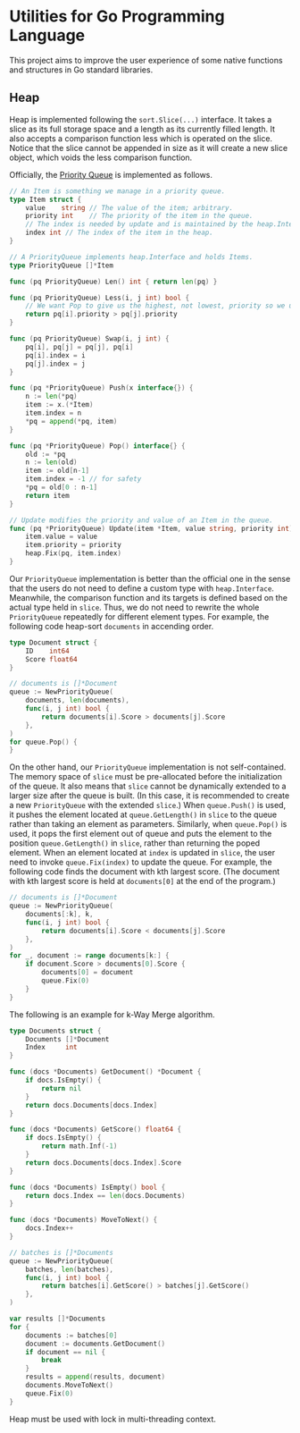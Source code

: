 # Utilities for Go Programming Language

This project aims to improve the user experience
of some native functions and structures in Go standard libraries.

## Heap

Heap is implemented following the `sort.Slice(...)` interface.
It takes a slice as its full storage space and a length as its currently filled length.
It also accepts a comparison function less which is operated on the slice.
Notice that the slice cannot be appended in size as it will create a new slice object,
which voids the less comparison function.

Officially,
the [Priority Queue](https://golang.org/pkg/container/heap/#example__priorityQueue)
is implemented as follows.

```go
// An Item is something we manage in a priority queue.
type Item struct {
    value    string // The value of the item; arbitrary.
    priority int    // The priority of the item in the queue.
    // The index is needed by update and is maintained by the heap.Interface methods.
    index int // The index of the item in the heap.
}

// A PriorityQueue implements heap.Interface and holds Items.
type PriorityQueue []*Item

func (pq PriorityQueue) Len() int { return len(pq) }

func (pq PriorityQueue) Less(i, j int) bool {
    // We want Pop to give us the highest, not lowest, priority so we use greater than here.
    return pq[i].priority > pq[j].priority
}

func (pq PriorityQueue) Swap(i, j int) {
    pq[i], pq[j] = pq[j], pq[i]
    pq[i].index = i
    pq[j].index = j
}

func (pq *PriorityQueue) Push(x interface{}) {
    n := len(*pq)
    item := x.(*Item)
    item.index = n
    *pq = append(*pq, item)
}

func (pq *PriorityQueue) Pop() interface{} {
    old := *pq
    n := len(old)
    item := old[n-1]
    item.index = -1 // for safety
    *pq = old[0 : n-1]
    return item
}

// Update modifies the priority and value of an Item in the queue.
func (pq *PriorityQueue) Update(item *Item, value string, priority int) {
    item.value = value
    item.priority = priority
    heap.Fix(pq, item.index)
}
```

Our `PriorityQueue` implementation is better than the official one in the sense that
the users do not need to define a custom type with `heap.Interface`.
Meanwhile, the comparison function and its targets is defined
based on the actual type held in `slice`.
Thus, we do not need to rewrite the whole `PriorityQueue`
repeatedly for different element types.
For example, the following code heap-sort `documents` in accending order.

```go
type Document struct {
    ID    int64
    Score float64
}

// documents is []*Document
queue := NewPriorityQueue(
    documents, len(documents),
    func(i, j int) bool {
        return documents[i].Score > documents[j].Score
    },
)
for queue.Pop() {
}
```

On the other hand, our `PriorityQueue` implementation is not self-contained.
The memory space of `slice` must be pre-allocated before the initialization of the queue.
It also means that `slice` cannot be dynamically extended to a larger size after the queue is built.
(In this case, it is recommended to create a new `PriorityQueue` with the extended `slice`.)
When `queue.Push()` is used, it pushes the element
located at `queue.GetLength()` in `slice` to the queue
rather than taking an element as parameters.
Similarly, when `queue.Pop()` is used, it pops the first element out of queue
and puts the element to the position `queue.GetLength()` in `slice`, 
rather than returning the poped element.
When an element located at `index` is updated in `slice`,
the user need to invoke `queue.Fix(index)` to update the queue.
For example, the following code finds the document with kth largest score.
(The document with kth largest score is held at `documents[0]` at the end of the program.)

```go
// documents is []*Document
queue := NewPriorityQueue(
    documents[:k], k,
    func(i, j int) bool {
        return documents[i].Score < documents[j].Score
    },
)
for _, document := range documents[k:] {
    if document.Score > documents[0].Score {
        documents[0] = document
        queue.Fix(0)
    }
}
```

The following is an example for k-Way Merge algorithm.

```go
type Documents struct {
    Documents []*Document
    Index     int
}

func (docs *Documents) GetDocument() *Document {
    if docs.IsEmpty() {
        return nil
    }
    return docs.Documents[docs.Index]
}

func (docs *Documents) GetScore() float64 {
    if docs.IsEmpty() {
        return math.Inf(-1)
    }
    return docs.Documents[docs.Index].Score
}

func (docs *Documents) IsEmpty() bool {
    return docs.Index == len(docs.Documents)
}

func (docs *Documents) MoveToNext() {
    docs.Index++
}

// batches is []*Documents
queue := NewPriorityQueue(
    batches, len(batches),
    func(i, j int) bool {
        return batches[i].GetScore() > batches[j].GetScore()
    },
)

var results []*Documents
for {
    documents := batches[0]
    document := documents.GetDocument()
    if document == nil {
        break
    }
    results = append(results, document)
    documents.MoveToNext()
    queue.Fix(0)
}
```

Heap must be used with lock in multi-threading context.